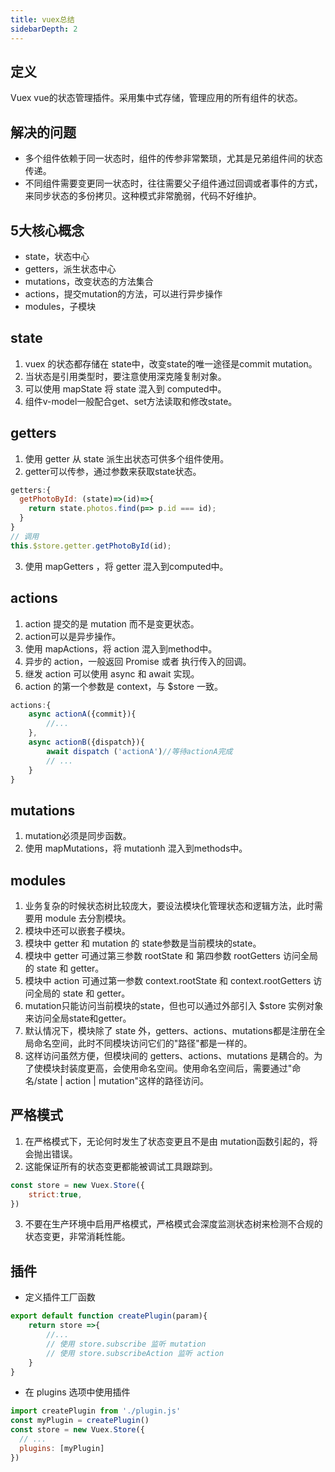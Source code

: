 ```yaml
---
title: vuex总结
sidebarDepth: 2
---
```


## 定义

Vuex vue的状态管理插件。采用集中式存储，管理应用的所有组件的状态。

## 解决的问题

* 多个组件依赖于同一状态时，组件的传参非常繁琐，尤其是兄弟组件间的状态传递。
* 不同组件需要变更同一状态时，往往需要父子组件通过回调或者事件的方式，来同步状态的多份拷贝。这种模式非常脆弱，代码不好维护。

## 5大核心概念
* state，状态中心
* getters，派生状态中心
* mutations，改变状态的方法集合
* actions，提交mutation的方法，可以进行异步操作
* modules，子模块

## state

1. vuex 的状态都存储在 state中，改变state的唯一途径是commit mutation。
2. 当状态是引用类型时，要注意使用深克隆复制对象。
3. 可以使用 mapState 将 state 混入到 computed中。
4. 组件v-model一般配合get、set方法读取和修改state。

## getters

1. 使用 getter 从 state 派生出状态可供多个组件使用。
2. getter可以传参，通过参数来获取state状态。
```js
getters:{
  getPhotoById: (state)=>(id)=>{
    return state.photos.find(p=> p.id === id);
  }
}
// 调用
this.$store.getter.getPhotoById(id);
```
3. 使用 mapGetters ，将 getter 混入到computed中。

## actions
1. action 提交的是 mutation 而不是变更状态。
2. action可以是异步操作。
3. 使用 mapActions，将 action 混入到method中。
4. 异步的 action，一般返回 Promise 或者 执行传入的回调。
5. 继发 action 可以使用 async 和 await 实现。
6. action 的第一个参数是 context，与 $store 一致。
```js
actions:{
    async actionA({commit}){
        //...
    },
    async actionB({dispatch}){
        await dispatch ('actionA')//等待actionA完成
        // ... 
    }
}
```

## mutations

1. mutation必须是同步函数。
2. 使用 mapMutations，将 mutationh 混入到methods中。

## modules

1. 业务复杂的时候状态树比较庞大，要设法模块化管理状态和逻辑方法，此时需要用 module 去分割模块。
2. 模块中还可以嵌套子模块。
3. 模块中 getter 和 mutation 的 state参数是当前模块的state。
4. 模块中 getter 可通过第三参数 rootState 和 第四参数 rootGetters 访问全局的 state 和 getter。
5. 模块中 action 可通过第一参数 context.rootState 和 context.rootGetters 访问全局的 state 和 getter。
6. mutation只能访问当前模块的state，但也可以通过外部引入 $store 实例对象来访问全局state和getter。
7. 默认情况下，模块除了 state 外，getters、actions、mutations都是注册在全局命名空间，此时不同模块访问它们的"路径"都是一样的。
8. 这样访问虽然方便，但模块间的 getters、actions、mutations 是耦合的。为了使模块封装度更高，会使用命名空间。使用命名空间后，需要通过"命名/state | action | mutation"这样的路径访问。

## 严格模式
1. 在严格模式下，无论何时发生了状态变更且不是由 mutation函数引起的，将会抛出错误。
2. 这能保证所有的状态变更都能被调试工具跟踪到。
```js
const store = new Vuex.Store({
    strict:true,
})
```
3. 不要在生产环境中启用严格模式，严格模式会深度监测状态树来检测不合规的状态变更，非常消耗性能。

## 插件
* 定义插件工厂函数
```js
export default function createPlugin(param){
    return store =>{
        //...
        // 使用 store.subscribe 监听 mutation
        // 使用 store.subscribeAction 监听 action
    }
}

```
* 在 plugins 选项中使用插件
```js
import createPlugin from './plugin.js'
const myPlugin = createPlugin()
const store = new Vuex.Store({
  // ...
  plugins: [myPlugin]
})
```